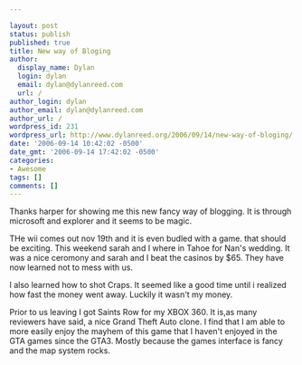 ```yaml
---

layout: post
status: publish
published: true
title: New way of Bloging
author:
  display_name: Dylan
  login: dylan
  email: dylan@dylanreed.com
  url: /
author_login: dylan
author_email: dylan@dylanreed.com
author_url: /
wordpress_id: 231
wordpress_url: http://www.dylanreed.org/2006/09/14/new-way-of-bloging/
date: '2006-09-14 10:42:02 -0500'
date_gmt: '2006-09-14 17:42:02 -0500'
categories:
- Awesome
tags: []
comments: []
---
```


Thanks harper for showing me this new fancy way of blogging. It is through microsoft and explorer and it seems to be magic.

THe wii comes out nov 19th and it is even budled with a game. that should be exciting. This weekend sarah and I where in Tahoe for Nan's wedding. It was a nice ceromony and sarah and I beat the casinos by $65. They have now learned not to mess with us. 

I also learned how to shot Craps. It seemed like a good time until i realized how fast the money went away. Luckily it wasn't my money.

Prior to us leaving I got Saints Row for my XBOX 360. It is,as many reviewers have said, a nice Grand Theft Auto clone.  I find that I am able to more easily enjoy the mayhem of this game that I haven't enjoyed in the GTA games since the GTA3. Mostly because the games interface is fancy and the map system rocks.
